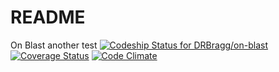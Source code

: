 # README

On Blast
another test
[![Codeship Status for DRBragg/on-blast](https://app.codeship.com/projects/0bfea600-7472-0135-f713-66140c37bafa/status?branch=master)](https://app.codeship.com/projects/243946)
[![Coverage Status](https://coveralls.io/repos/github/DRBragg/on-blast/badge.svg?branch=master)](https://coveralls.io/github/DRBragg/on-blast?branch=master)
[![Code Climate](https://codeclimate.com/github/DRBragg/on-blast/badges/gpa.svg)](https://codeclimate.com/github/DRBragg/on-blast)
